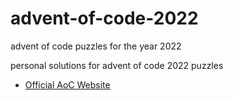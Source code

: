 # advent-of-code-2022
advent of code puzzles for the year 2022 

personal solutions for advent of code 2022 puzzles 


* [Official AoC Website](https://adventofcode.com/)
